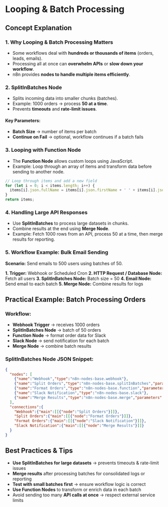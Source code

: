 # Looping & Batch Processing

## Concept Explanation

### 1. Why Looping & Batch Processing Matters

- Some workflows deal with **hundreds or thousands of items** (orders, leads, emails).
- Processing all at once can **overwhelm APIs** or **slow down your workflow**.
- n8n provides **nodes to handle multiple items efficiently**.

### 2. SplitInBatches Node

- Splits incoming data into smaller chunks (batches).
- Example: 1000 orders → process **50 at a time**.
- Prevents **timeouts** and **rate-limit issues**.

#### Key Parameters:

- **Batch Size** → number of items per batch
- **Continue on Fail** → optional, workflow continues if a batch fails

### 3. Looping with Function Node

- The **Function Node** allows custom loops using JavaScript.
- Example: Loop through an array of items and transform data before sending to another node.

```javascript
// Loop through items and add a new field
for (let i = 0; i < items.length; i++) {
  items[i].json.fullName = items[i].json.firstName + ' ' + items[i].json.lastName;
}
return items;
```

### 4. Handling Large API Responses

- Use **SplitInBatches** to process large datasets in chunks.
- Combine results at the end using **Merge Node**.
- Example: Fetch 1000 rows from an API, process 50 at a time, then merge results for reporting.

### 5. Workflow Example: Bulk Email Sending

**Scenario:** Send emails to 500 users using batches of 50.

**1. Trigger:** Webhook or Scheduled Cron
**2. HTTP Request / Database Node:** Fetch all users
**3. SplitInBatches Node:** Batch size = 50
**4. Email Node:** Send email to each batch
**5. Merge Node:** Combine results for logs

## Practical Example: Batch Processing Orders

### Workflow:

- **Webhook Trigger** → receives 1000 orders
- **SplitInBatches Node** → batch of 50 orders
- **Function Node** → format order data for Slack
- **Slack Node** → send notification for each batch
- **Merge Node** → combine batch results

### SplitInBatches Node JSON Snippet:

```json
{
  "nodes": [
    {"name":"Webhook","type":"n8n-nodes-base.webhook"},
    {"name":"Split Orders","type":"n8n-nodes-base.splitInBatches","parameters":{"batchSize":50}},
    {"name":"Format Orders","type":"n8n-nodes-base.function","parameters":{"functionCode":"for (let i = 0; i < items.length; i++) { items[i].json.message = `Order from ${items[i].json.customerName}`; } return items;"}},
    {"name":"Slack Notification","type":"n8n-nodes-base.slack"},
    {"name":"Merge Results","type":"n8n-nodes-base.merge","parameters":{"mode":"append"}}
  ],
  "connections":{
    "Webhook":{"main":[[{"node":"Split Orders"}]]},
    "Split Orders":{"main":[[{"node":"Format Orders"}]]},
    "Format Orders":{"main":[[{"node":"Slack Notification"}]]},
    "Slack Notification":{"main":[[{"node":"Merge Results"}]]}
  }
}
```

## Best Practices & Tips

- **Use SplitInBatches for large datasets** → prevents timeouts & rate-limit issues
- **Merge results** after processing batches for consolidated logs or reporting
- **Test with small batches first** → ensure workflow logic is correct
- **Use Function Nodes** to transform or enrich data in each batch
- Avoid sending too many **API calls at once** → respect external service limits

